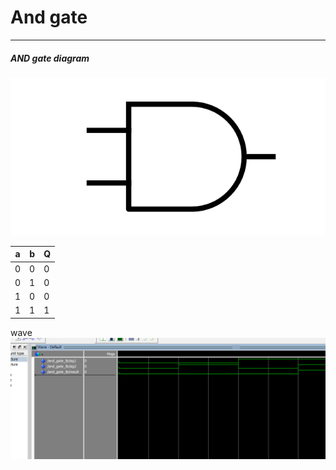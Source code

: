 # And gate  
---------- 
##### AND gate diagram
![andgate](andgate.png)

|a | b | Q |
|--|---|---|
|0 |0 |0|
|0 |1 |0|
|1 |0 |0|
|1 |1 |1|  


wave
![wave](wave.png) 
